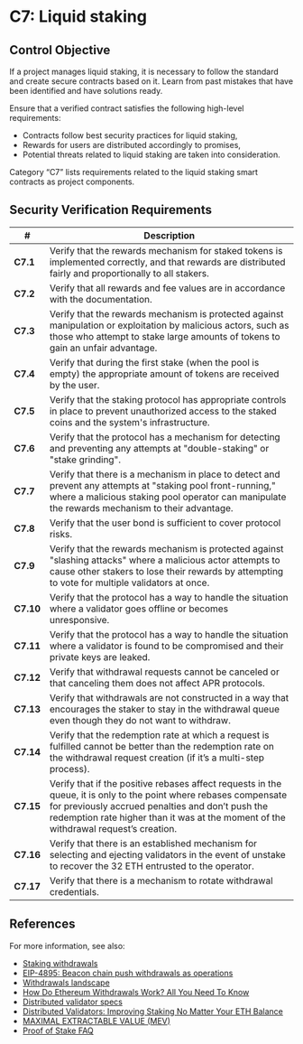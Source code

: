 # C7: Liquid staking

## Control Objective

If a project manages liquid staking, it is necessary to follow the standard and create secure contracts based on it. Learn from past mistakes that have been identified and have solutions ready.

Ensure that a verified contract satisfies the following high-level requirements:
* Contracts follow best security practices for liquid staking,
* Rewards for users are distributed accordingly to promises,
* Potential threats related to liquid staking are taken into consideration.

Category “C7” lists requirements related to the liquid staking smart contracts as  project components.

## Security Verification Requirements

| # | Description |
| --- | --- |
| **C7.1** | Verify that the rewards mechanism for staked tokens is implemented correctly, and that rewards are distributed fairly and proportionally to all stakers. |
| **C7.2** | Verify that all rewards and fee values are in accordance with the documentation. |
| **C7.3** | Verify that the rewards mechanism is protected against manipulation or exploitation by malicious actors, such as those who attempt to stake large amounts of tokens to gain an unfair advantage. |
| **C7.4** | Verify that during the first stake (when the pool is empty) the appropriate amount of tokens are received by the user. |
| **C7.5** | Verify that the staking protocol has appropriate controls in place to prevent unauthorized access to the staked coins and the system's infrastructure. |
| **C7.6** | Verify that the protocol has a mechanism for detecting and preventing any attempts at "double-staking" or "stake grinding". |
| **C7.7** | Verify that there is a mechanism in place to detect and prevent any attempts at "staking pool front-running," where a malicious staking pool operator can manipulate the rewards mechanism to their advantage. |
| **C7.8** | Verify that the user bond is sufficient to cover protocol risks. |
| **C7.9** | Verify that the rewards mechanism is protected against "slashing attacks" where a malicious actor attempts to cause other stakers to lose their rewards by attempting to vote for multiple validators at once. |
| **C7.10** | Verify that the protocol has a way to handle the situation where a validator goes offline or becomes unresponsive. |
| **C7.11** | Verify that the protocol has a way to handle the situation where a validator is found to be compromised and their private keys are leaked. |
| **C7.12** | Verify that withdrawal requests cannot be canceled or that canceling them does not affect APR protocols. |
| **C7.13** | Verify that withdrawals are not constructed in a way that encourages the staker to stay in the withdrawal queue even though they do not want to withdraw. |
| **C7.14** | Verify that the redemption rate at which a request is fulfilled cannot be better than the redemption rate on the withdrawal request creation (if it’s a multi-step process). |
| **C7.15** | Verify that if the positive rebases affect requests in the queue, it is only to the point where rebases compensate for previously accrued penalties and don’t push the redemption rate higher than it was at the moment of the withdrawal request’s creation. |
| **C7.16** | Verify that there is an established mechanism for selecting and ejecting validators in the event of unstake to recover the 32 ETH entrusted to the operator. |
| **C7.17** | Verify that there is a mechanism to rotate withdrawal credentials. |


## References
For more information, see also:
* [Staking withdrawals](https://ethereum.org/pl/staking/withdrawals/)
* [EIP-4895: Beacon chain push withdrawals as operations](https://eips.ethereum.org/EIPS/eip-4895)
* [Withdrawals landscape](https://hackmd.io/XGrVcicVTm-_IRcIUXPbnQ?view#How-Ethereum-rewards-withdrawals-penalties-amp-slashing-work)
* [How Do Ethereum Withdrawals Work? All You Need To Know](https://www.youtube.com/watch?v=RwwU3P9n3uo)
* [Distributed validator specs](https://github.com/ethereum/distributed-validator-specs)
* [Distributed Validators: Improving Staking No Matter Your ETH Balance](https://www.youtube.com/watch?v=zSt6McTVNVE)
* [MAXIMAL EXTRACTABLE VALUE (MEV)](https://ethereum.org/en/developers/docs/mev/)
* [Proof of Stake FAQ](https://vitalik.ca/general/2017/12/31/pos_faq.html#how-does-validator-selection-work-and-what-is-stake-grinding)